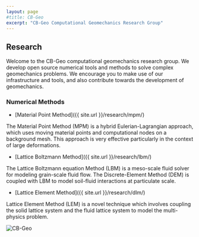 ```yaml
---
layout: page
#title: CB-Geo
excerpt: "CB-Geo Computational Geomechanics Research Group"
---
```


## Research
Welcome to the CB-Geo computational geomechanics research group. We develop open source numerical tools and methods to solve complex geomechanics problems. We encourage you to make use of our infrastructure and tools, and also contribute towards the development of geomechanics.

### Numerical Methods

* [Material Point Method]({{ site.url }}/research/mpm/)

The Material Point Method (MPM) is a hybrid Eulerian-Lagrangian approach, which uses moving material points and computational nodes on a background mesh. This approach is very effective particularly in the context of large deformations.

* [Lattice Boltzmann Method]({{ site.url }}/research/lbm/)

The Lattice Boltzmann equation Method (LBM) is a meso-scale fluid solver for modeling grain-scale fluid flow. The Discrete-Element Method (DEM) is coupled with LBM to model soil-fluid interactions at particulate scale. 

* [Lattice Element Method]({{ site.url }}/research/dlm/)

Lattice Element Method (LEM) is a novel technique which involves coupling the solid lattice system and  the fluid lattice system to model the multi-physics problem.

![CB-Geo](cb-geo/banner.png)